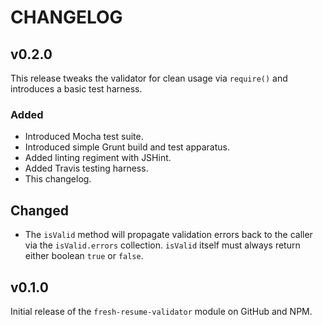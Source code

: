 CHANGELOG
===

## v0.2.0

This release tweaks the validator for clean usage via `require()` and introduces
a basic test harness.

### Added

- Introduced Mocha test suite.
- Introduced simple Grunt build and test apparatus.
- Added linting regiment with JSHint.
- Added Travis testing harness.
- This changelog.

## Changed

- The `isValid` method will propagate validation errors back to the caller via
the `isValid.errors` collection. `isValid` itself must always return either
boolean `true` or `false`.

## v0.1.0

Initial release of the `fresh-resume-validator` module on GitHub and NPM.
